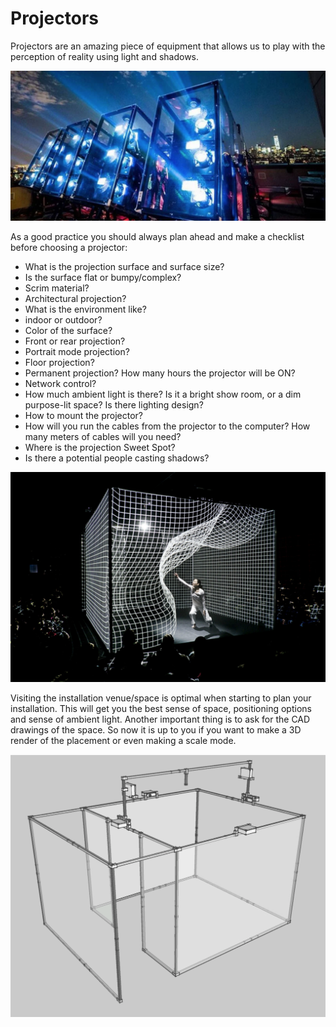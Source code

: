 # Projectors

Projectors are an amazing piece of equipment that allows us to play with the perception of reality using light and shadows.

![Large Venue Projectors - Setup by Obscura Digital ](../../../.gitbook/assets/projectorsstack.png)

As a good practice you should always plan ahead and make a checklist before choosing a projector:

* What is the projection surface and surface size?
* Is the surface flat or bumpy/complex?
* Scrim material?
* Architectural projection?
* What is the environment like?
* indoor or outdoor?
* Color of the surface?
* Front or rear projection? 
* Portrait mode projection?
* Floor projection?
* Permanent projection? How many hours the projector will be ON?
* Network control?
* How much ambient light is there? Is it a bright show room, or a dim purpose-lit space? Is there lighting design?
* How to mount the projector?
* How will you run the cables from the projector to the computer? How many meters of cables will you need?
* Where is the projection Sweet Spot?
* Is there a potential people casting shadows?

![Hakana&#xEF; \[Adrien M &amp; Claire B\]](../../../.gitbook/assets/amcb-hakanai-c-romainetienne5123-w1800-h1800-1170x780.jpg)

Visiting the installation venue/space is optimal when starting to plan your installation. This will get you the best sense of space, positioning options and sense of ambient light.  Another important thing is to ask for the CAD drawings of the space.  So now it is up to you if you want to make a 3D render of the placement or even making a scale mode. 

![3D render layout from Hakana&#xEF; \[Adrien M &amp; Claire B\]](../../../.gitbook/assets/adrienm-and-claireb_hakanai-_projectorsetup.png)



